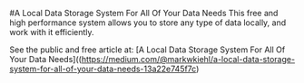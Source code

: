 #A Local Data Storage System For All Of Your Data Needs
This free and high performance system allows you to store any type of data locally, and work with it efficiently.

See the public and free article at: 
[A Local Data Storage System For All Of Your Data Needs]((https://medium.com/@markwkiehl/a-local-data-storage-system-for-all-of-your-data-needs-13a22e745f7c)
